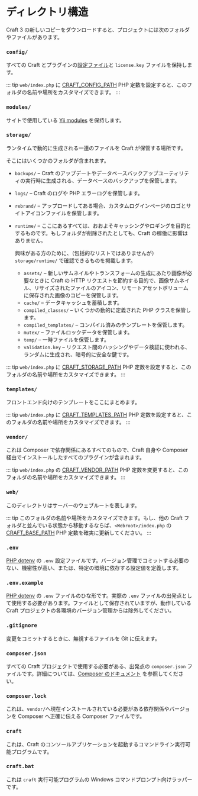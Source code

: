 # ディレクトリ構造

Craft 3 の新しいコピーをダウンロードすると、プロジェクトには次のフォルダやファイルがあります。

### `config/`

すべての Craft とプラグインの[設定ファイル](config/README.md)と `license.key` ファイルを保持します。

::: tip
`web/index.php` に [CRAFT_CONFIG_PATH](config/php-constants.md#craft-config-path) PHP 定数を設定すると、このフォルダの名前や場所をカスタマイズできます。
:::

### `modules/`

サイトで使用している [Yii modules](https://www.yiiframework.com/doc/guide/2.0/en/structure-modules) を保持します。

### `storage/`

ランタイムで動的に生成される一連のファイルを Craft が保管する場所です。

そこにはいくつかのフォルダが含まれます。

- `backups/` – Craft のアップデートやデータベースバックアップユーティリティの実行時に生成される、データベースのバックアップを保管します。

- `logs/` – Craft のログや PHP エラーログを保管します。

- `rebrand/` – アップロードしてある場合、カスタムログインページのロゴとサイトアイコンファイルを保管します。

- `runtime/` – ここにあるすべては、おおよそキャッシングやロギングを目的とするものです。もしフォルダが削除されたとしても、Craft の稼働に影響はありません。

   興味がある方のために、（包括的なリストではありませんが）`storage/runtime/` で確認できるものを掲載します。
   - `assets/` – 新しいサムネイルやトランスフォームの生成にあたり画像が必要なときに Craft の HTTP リクエストを節約する目的で、画像サムネイル、リサイズされたファイルのアイコン、リモートアセットボリュームに保存された画像のコピーを保管します。
   - `cache/` – データキャッシュを蓄積します。
   - `compiled_classes/` – いくつかの動的に定義された PHP クラスを保管します。
   - `compiled_templates/` – コンパイル済みのテンプレートを保管します。
   - `mutex/` – ファイルロックデータを保管します。
   - `temp/` – 一時ファイルを保管します。
   - `validation.key` – リクエスト間のハッシングやデータ検証に使われる、ランダムに生成され、暗号的に安全な鍵です。

::: tip
`web/index.php` に [CRAFT_STORAGE_PATH](config/php-constants.md#craft-storage-path) PHP 定数を設定すると、このフォルダの名前や場所をカスタマイズできます。
:::

### `templates/`

フロントエンド向けのテンプレートをここにまとめます。

::: tip
`web/index.php` に [CRAFT_TEMPLATES_PATH](config/php-constants.md#craft-templates-path) PHP 定数を設定すると、このフォルダの名前や場所をカスタマイズできます。
:::

### `vendor/`

これは Composer で依存関係にあるすべてのもので、Craft 自身や Composer 経由でインストールしたすべてのプラグインが含まれます。

::: tip
`web/index.php` の [CRAFT_VENDOR_PATH](config/php-constants.md#craft-vendor-path) PHP 定数を変更すると、このフォルダの名前や場所をカスタマイズできます。
:::

### `web/`

このディレクトリはサーバーのウェブルートを表します。

::: tip
このフォルダの名前や場所をカスタマイズできます。もし、他の Craft フォルダと並んでいる状態から移動するならば、`<Webroot>/index.php` の [CRAFT_BASE_PATH](config/php-constants.md#craft-vendor-path) PHP 定数を確実に更新してください。
:::

### `.env`

[PHP dotenv](https://github.com/vlucas/phpdotenv) の `.env` 設定ファイルです。バージョン管理でコミットする必要のない、機密性が高い、または、特定の環境に依存する設定値を定義します。

### `.env.example`

[PHP dotenv](https://github.com/vlucas/phpdotenv) の `.env` ファイルのひな形です。実際の `.env` ファイルの出発点として使用する必要があります。ファイルとして保存されていますが、動作している Craft プロジェクトの各環境のバージョン管理からは除外してください。

### `.gitignore`

変更をコミットするときに、無視するファイルを Git に伝えます。

### `composer.json`

すべての Craft プロジェクトで使用する必要がある、出発点の `composer.json` ファイルです。詳細については、[Composer のドキュメント](https://getcomposer.org/doc/04-schema.md) を参照してください。

### `composer.lock`

これは、`vendor/`へ現在インストールされている必要がある依存関係やバージョンを Composer へ正確に伝える Composer ファイルです。

### `craft`

これは、Craft のコンソールアプリケーションを起動するコマンドライン実行可能プログラムです。

### `craft.bat`

これは `craft` 実行可能プログラムの Windows コマンドプロンプト向けラッパーです。


